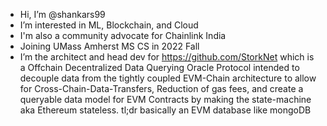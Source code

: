 - Hi, I’m @shankars99
- I’m interested in ML, Blockchain, and Cloud
- I'm also a community advocate for Chainlink India
- Joining UMass Amherst MS CS in 2022 Fall 
- I’m the architect and head dev for https://github.com/StorkNet which is a Offchain Decentralized Data Querying Oracle Protocol intended to decouple data from the tightly coupled EVM-Chain architecture to allow for Cross-Chain-Data-Transfers, Reduction of gas fees, and create a queryable data model for EVM Contracts by making the state-machine aka Ethereum stateless. tl;dr basically an EVM database like mongoDB

<!---
shankars99/shankars99 is a ✨ special ✨ repository because its `README.md` (this file) appears on your GitHub profile.
You can click the Preview link to take a look at your changes.
--->

